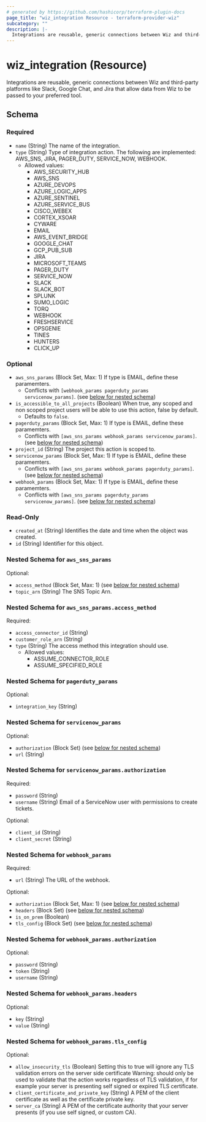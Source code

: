 ```yaml
---
# generated by https://github.com/hashicorp/terraform-plugin-docs
page_title: "wiz_integration Resource - terraform-provider-wiz"
subcategory: ""
description: |-
  Integrations are reusable, generic connections between Wiz and third-party platforms like Slack, Google Chat, and Jira that allow data from Wiz to be passed to your preferred tool.
---
```


# wiz_integration (Resource)

Integrations are reusable, generic connections between Wiz and third-party platforms like Slack, Google Chat, and Jira that allow data from Wiz to be passed to your preferred tool.



<!-- schema generated by tfplugindocs -->
## Schema

### Required

- `name` (String) The name of the integration.
- `type` (String) Type of integration action. The following are implemented: AWS_SNS, JIRA, PAGER_DUTY, SERVICE_NOW, WEBHOOK.
    - Allowed values: 
        - AWS_SECURITY_HUB
        - AWS_SNS
        - AZURE_DEVOPS
        - AZURE_LOGIC_APPS
        - AZURE_SENTINEL
        - AZURE_SERVICE_BUS
        - CISCO_WEBEX
        - CORTEX_XSOAR
        - CYWARE
        - EMAIL
        - AWS_EVENT_BRIDGE
        - GOOGLE_CHAT
        - GCP_PUB_SUB
        - JIRA
        - MICROSOFT_TEAMS
        - PAGER_DUTY
        - SERVICE_NOW
        - SLACK
        - SLACK_BOT
        - SPLUNK
        - SUMO_LOGIC
        - TORQ
        - WEBHOOK
        - FRESHSERVICE
        - OPSGENIE
        - TINES
        - HUNTERS
        - CLICK_UP

### Optional

- `aws_sns_params` (Block Set, Max: 1) If type is EMAIL, define these paramemters.
    - Conflicts with `[webhook_params pagerduty_params servicenow_params]`. (see [below for nested schema](#nestedblock--aws_sns_params))
- `is_accessible_to_all_projects` (Boolean) When true, any scoped and non scoped project users will be able to use this action, false by default.
    - Defaults to `false`.
- `pagerduty_params` (Block Set, Max: 1) If type is EMAIL, define these paramemters.
    - Conflicts with `[aws_sns_params webhook_params servicenow_params]`. (see [below for nested schema](#nestedblock--pagerduty_params))
- `project_id` (String) The project this action is scoped to.
- `servicenow_params` (Block Set, Max: 1) If type is EMAIL, define these paramemters.
    - Conflicts with `[aws_sns_params webhook_params pagerduty_params]`. (see [below for nested schema](#nestedblock--servicenow_params))
- `webhook_params` (Block Set, Max: 1) If type is EMAIL, define these paramemters.
    - Conflicts with `[aws_sns_params pagerduty_params servicenow_params]`. (see [below for nested schema](#nestedblock--webhook_params))

### Read-Only

- `created_at` (String) Identifies the date and time when the object was created.
- `id` (String) Identifier for this object.

<a id="nestedblock--aws_sns_params"></a>
### Nested Schema for `aws_sns_params`

Optional:

- `access_method` (Block Set, Max: 1) (see [below for nested schema](#nestedblock--aws_sns_params--access_method))
- `topic_arn` (String) The SNS Topic Arn.

<a id="nestedblock--aws_sns_params--access_method"></a>
### Nested Schema for `aws_sns_params.access_method`

Required:

- `access_connector_id` (String)
- `customer_role_arn` (String)
- `type` (String) The access method this integration should use. 
    - Allowed values: 
        - ASSUME_CONNECTOR_ROLE
        - ASSUME_SPECIFIED_ROLE



<a id="nestedblock--pagerduty_params"></a>
### Nested Schema for `pagerduty_params`

Optional:

- `integration_key` (String)


<a id="nestedblock--servicenow_params"></a>
### Nested Schema for `servicenow_params`

Optional:

- `authorization` (Block Set) (see [below for nested schema](#nestedblock--servicenow_params--authorization))
- `url` (String)

<a id="nestedblock--servicenow_params--authorization"></a>
### Nested Schema for `servicenow_params.authorization`

Required:

- `password` (String)
- `username` (String) Email of a ServiceNow user with permissions to create tickets.

Optional:

- `client_id` (String)
- `client_secret` (String)



<a id="nestedblock--webhook_params"></a>
### Nested Schema for `webhook_params`

Required:

- `url` (String) The URL of the webhook.

Optional:

- `authorization` (Block Set, Max: 1) (see [below for nested schema](#nestedblock--webhook_params--authorization))
- `headers` (Block Set) (see [below for nested schema](#nestedblock--webhook_params--headers))
- `is_on_prem` (Boolean)
- `tls_config` (Block Set) (see [below for nested schema](#nestedblock--webhook_params--tls_config))

<a id="nestedblock--webhook_params--authorization"></a>
### Nested Schema for `webhook_params.authorization`

Optional:

- `password` (String)
- `token` (String)
- `username` (String)


<a id="nestedblock--webhook_params--headers"></a>
### Nested Schema for `webhook_params.headers`

Optional:

- `key` (String)
- `value` (String)


<a id="nestedblock--webhook_params--tls_config"></a>
### Nested Schema for `webhook_params.tls_config`

Optional:

- `allow_insecurity_tls` (Boolean) Setting this to true will ignore any TLS validation errors on the server side certificate Warning: should only be used to validate that the action works regardless of TLS validation, if for example your server is presenting self signed or expired TLS certificate.
- `client_certificate_and_private_key` (String) A PEM of the client certificate as well as the certificate private key.
- `server_ca` (String) A PEM of the certificate authority that your server presents (if you use self signed, or custom CA).


